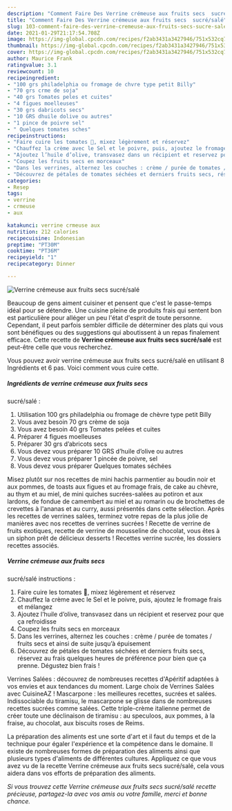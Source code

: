 ```yaml
---
description: "Comment Faire Des Verrine crémeuse aux fruits secs  sucré/salé"
title: "Comment Faire Des Verrine crémeuse aux fruits secs  sucré/salé"
slug: 103-comment-faire-des-verrine-cremeuse-aux-fruits-secs-sucre-sale
date: 2021-01-29T21:17:54.708Z
image: https://img-global.cpcdn.com/recipes/f2ab3431a3427946/751x532cq70/verrine-cremeuse-aux-fruits-secs-sucresale-photo-principale-de-la-recette.jpg
thumbnail: https://img-global.cpcdn.com/recipes/f2ab3431a3427946/751x532cq70/verrine-cremeuse-aux-fruits-secs-sucresale-photo-principale-de-la-recette.jpg
cover: https://img-global.cpcdn.com/recipes/f2ab3431a3427946/751x532cq70/verrine-cremeuse-aux-fruits-secs-sucresale-photo-principale-de-la-recette.jpg
author: Maurice Frank
ratingvalue: 3.1
reviewcount: 10
recipeingredient:
- "100 grs philadelphia ou fromage de chvre type petit Billy"
- "70 grs crme de soja"
- "40 grs Tomates peles et cuites"
- "4 figues moelleuses"
- "30 grs dabricots secs"
- "10 GRS dhuile dolive ou autres"
- "1 pince de poivre sel"
- " Quelques tomates sches"
recipeinstructions:
- "Faire cuire les tomates 🍅, mixez légèrement et réservez"
- "Chauffez la crème avec le Sel et le poivre, puis, ajoutez le fromage frais et mélangez"
- "Ajoutez l’huile d’olive, transvasez dans un récipient et reservez pour que ça refroidisse"
- "Coupez les fruits secs en morceaux"
- "Dans les verrines, alternez les couches : crème / purée de tomates / fruits secs et ainsi de suite jusqu’à épuisement"
- "Découvrez de pétales de tomates séchées et derniers fruits secs, réservez au frais quelques heures de préférence pour bien que ça prenne. Dégustez bien frais !"
categories:
- Resep
tags:
- verrine
- crmeuse
- aux

katakunci: verrine crmeuse aux 
nutrition: 212 calories
recipecuisine: Indonesian
preptime: "PT30M"
cooktime: "PT36M"
recipeyield: "1"
recipecategory: Dinner

---
```



![Verrine crémeuse aux fruits secs 
sucré/salé](https://img-global.cpcdn.com/recipes/f2ab3431a3427946/751x532cq70/verrine-cremeuse-aux-fruits-secs-sucresale-photo-principale-de-la-recette.jpg)

Beaucoup de gens aiment cuisiner et pensent que c'est le passe-temps idéal pour se détendre. Une cuisine pleine de produits frais qui sentent bon est particulière pour alléger un peu l'état d'esprit de toute personne. Cependant, il peut parfois sembler difficile de déterminer des plats qui vous sont bénéfiques ou des suggestions qui aboutissent à un repas finalement efficace. Cette recette de <strong> Verrine crémeuse aux fruits secs 
sucré/salé </strong> est peut-être celle que vous recherchez.

<!--inarticleads1-->

Vous pouvez avoir verrine crémeuse aux fruits secs 
sucré/salé en utilisant 8 Ingrédients et 6 pas. Voici comment vous cuire cette.

##### Ingrédients de verrine crémeuse aux fruits secs 
sucré/salé :

1. Utilisation 100 grs philadelphia ou fromage de chèvre type petit Billy
1. Vous avez besoin 70 grs crème de soja
1. Vous avez besoin 40 grs Tomates pelées et cuites
1. Préparer 4 figues moelleuses
1. Préparer 30 grs d’abricots secs
1. Vous devez vous préparer 10 GRS d’huile d’olive ou autres
1. Vous devez vous préparer 1 pincée de poivre, sel
1. Vous devez vous préparer  Quelques tomates séchées


Misez plutôt sur nos recettes de mini hachis parmentier au boudin noir et aux pommes, de toasts aux figues et au fromage frais, de cake au chèvre, au thym et au miel, de mini quiches sucrées-salées au potiron et aux lardons, de fondue de camembert au miel et au romarin ou de brochettes de crevettes à l&#39;ananas et au curry, aussi présentés dans cette sélection. Après les recettes de verrines salées, terminez votre repas de la plus jolie de manières avec nos recettes de verrines sucrées ! Recette de verrine de fruits exotiques, recette de verrine de mousseline de chocolat, vous êtes à un siphon prêt de délicieux desserts ! Recettes verrine sucrée, les dossiers recettes associés. 

<!--inarticleads2-->

##### Verrine crémeuse aux fruits secs 
sucré/salé instructions :

1. Faire cuire les tomates 🍅, mixez légèrement et réservez
1. Chauffez la crème avec le Sel et le poivre, puis, ajoutez le fromage frais et mélangez
1. Ajoutez l’huile d’olive, transvasez dans un récipient et reservez pour que ça refroidisse
1. Coupez les fruits secs en morceaux
1. Dans les verrines, alternez les couches : crème / purée de tomates / fruits secs et ainsi de suite jusqu’à épuisement
1. Découvrez de pétales de tomates séchées et derniers fruits secs, réservez au frais quelques heures de préférence pour bien que ça prenne. Dégustez bien frais !


Verrines Salées : découvrez de nombreuses recettes d&#39;Apéritif adaptées à vos envies et aux tendances du moment. Large choix de Verrines Salées avec CuisineAZ ! Mascarpone : les meilleures recettes, sucrées et salées. Indissociable du tiramisu, le mascarpone se glisse dans de nombreuses recettes sucrées comme salées. Cette triple-crème italienne permet de créer toute une déclinaison de tiramisu : au speculoos, aux pommes, à la fraise, au chocolat, aux biscuits roses de Reims. 

<!--inarticleads1-->

<p>
La préparation des aliments est une sorte d'art et il faut du temps et de la technique pour égaler l'expérience et la compétence dans le domaine. Il existe de nombreuses formes de préparation des aliments ainsi que plusieurs types d'aliments de différentes cultures. Appliquez ce que vous avez vu de la recette Verrine crémeuse aux fruits secs 
sucré/salé, cela vous aidera dans vos efforts de préparation des aliments.
</p>

<p>
<i>Si vous trouvez cette Verrine crémeuse aux fruits secs 
sucré/salé recette précieuse, partagez-la avec vos amis ou votre famille, merci et bonne chance.</i>
</p>
